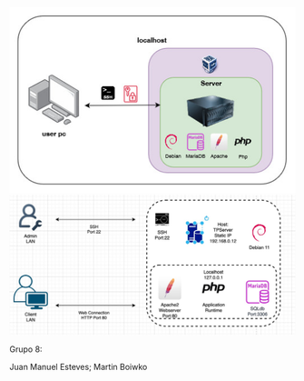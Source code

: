 ![Diagrama de topología](https://github.com/w4sp17/ComputacionAplicada24/blob/main/topologico.jpeg?raw=true)
![Diagrama de topología](https://github.com/w4sp17/ComputacionAplicada24/blob/main/topologico2.jpeg?raw=true)


Grupo 8:

Juan Manuel Esteves;
Martin Boiwko

